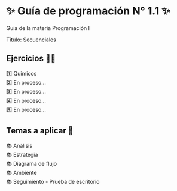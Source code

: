 <h1 align="left">✨ Guía de programación N° 1.1 ✨ </h1>
<p align="left">Guía de la materia Programación I</p>
<p align="left">Título: Secuenciales</p>
<h2 align="left">Ejercicios 💪🏻</h2>
<p align="left">1️⃣ Quimicos<br>2️⃣ En proceso...<br>3️⃣ En proceso...<br>4️⃣ En proceso...<br>5️⃣ En proceso...</p>
<h2 align="left">Temas a aplicar 📓</h2>
<p align="left">📚 Análisis <br>📚 Estrategia<br>📚 Diagrama de flujo<br>📚 Ambiente<br>📚 Seguimiento - Prueba de escritorio</p>
